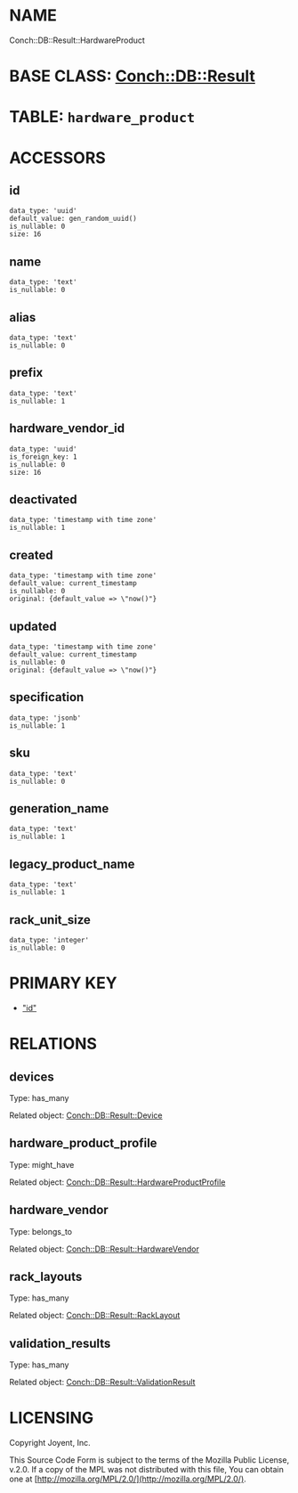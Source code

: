 # NAME

Conch::DB::Result::HardwareProduct

# BASE CLASS: [Conch::DB::Result](../modules/Conch::DB::Result)

# TABLE: `hardware_product`

# ACCESSORS

## id

```
data_type: 'uuid'
default_value: gen_random_uuid()
is_nullable: 0
size: 16
```

## name

```
data_type: 'text'
is_nullable: 0
```

## alias

```
data_type: 'text'
is_nullable: 0
```

## prefix

```
data_type: 'text'
is_nullable: 1
```

## hardware\_vendor\_id

```
data_type: 'uuid'
is_foreign_key: 1
is_nullable: 0
size: 16
```

## deactivated

```
data_type: 'timestamp with time zone'
is_nullable: 1
```

## created

```
data_type: 'timestamp with time zone'
default_value: current_timestamp
is_nullable: 0
original: {default_value => \"now()"}
```

## updated

```
data_type: 'timestamp with time zone'
default_value: current_timestamp
is_nullable: 0
original: {default_value => \"now()"}
```

## specification

```
data_type: 'jsonb'
is_nullable: 1
```

## sku

```
data_type: 'text'
is_nullable: 0
```

## generation\_name

```
data_type: 'text'
is_nullable: 1
```

## legacy\_product\_name

```
data_type: 'text'
is_nullable: 1
```

## rack\_unit\_size

```
data_type: 'integer'
is_nullable: 0
```

# PRIMARY KEY

- ["id"](#id)

# RELATIONS

## devices

Type: has\_many

Related object: [Conch::DB::Result::Device](../modules/Conch::DB::Result::Device)

## hardware\_product\_profile

Type: might\_have

Related object: [Conch::DB::Result::HardwareProductProfile](../modules/Conch::DB::Result::HardwareProductProfile)

## hardware\_vendor

Type: belongs\_to

Related object: [Conch::DB::Result::HardwareVendor](../modules/Conch::DB::Result::HardwareVendor)

## rack\_layouts

Type: has\_many

Related object: [Conch::DB::Result::RackLayout](../modules/Conch::DB::Result::RackLayout)

## validation\_results

Type: has\_many

Related object: [Conch::DB::Result::ValidationResult](../modules/Conch::DB::Result::ValidationResult)

# LICENSING

Copyright Joyent, Inc.

This Source Code Form is subject to the terms of the Mozilla Public License,
v.2.0. If a copy of the MPL was not distributed with this file, You can obtain
one at [http://mozilla.org/MPL/2.0/](http://mozilla.org/MPL/2.0/).
